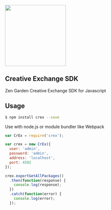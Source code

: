 <img width="200px" src="http://zg.cognifide.com/galaxite/img/zg_logo.svg">

## Creative Exchange SDK
Zen Garden Creative Exchange SDK for Javascript

## Usage

```bash
$ npm install crex --save
```

Use with node.js or module bundler like Webpack
```js
var CrEx = require('crex');

var crex = new CrEx({
  user: 'admin',
  password: 'admin',
  address: 'localhost',
  port: 4502
});

crex.exportGetAllPackages()
  .then(function(response) {
    console.log(response);
  })
  .catch(function(error) {
    console.log(error);
  });
```